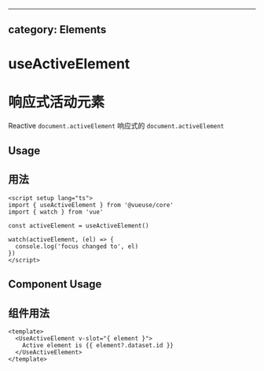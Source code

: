 <!--
 * @Author: wteano wzgtao@foxmail.com
 * @Date: 2025-10-29 09:19:17
 * @LastEditors: wteano wzgtao@foxmail.com
 * @LastEditTime: 2025-10-29 11:39:20
 * @FilePath: \vueuse\packages\core\useActiveElement\index.md
 * @Description: 这是默认设置,请设置`customMade`, 打开koroFileHeader查看配置 进行设置: https://github.com/OBKoro1/koro1FileHeader/wiki/%E9%85%8D%E7%BD%AE
-->
---
category: Elements
---

# useActiveElement
# 响应式活动元素

Reactive `document.activeElement`
响应式的 `document.activeElement`

## Usage
## 用法

```vue
<script setup lang="ts">
import { useActiveElement } from '@vueuse/core'
import { watch } from 'vue'

const activeElement = useActiveElement()

watch(activeElement, (el) => {
  console.log('focus changed to', el)
})
</script>
```

## Component Usage
## 组件用法

```vue
<template>
  <UseActiveElement v-slot="{ element }">
    Active element is {{ element?.dataset.id }}
  </UseActiveElement>
</template>
```